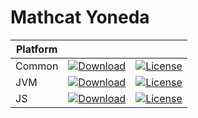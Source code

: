 # Mathcat Yoneda
|Platform|||
|---|---|---|
|Common|[![Download](https://api.bintray.com/packages/evoleq/maven/mathcat-yoneda/images/download.svg?version=1.0.2) ](https://bintray.com/evoleq/maven/mathcat-yoneda/1.0.2/link)| [![License](https://img.shields.io/badge/License-Apache%202.0-blue.svg)](https://opensource.org/licenses/Apache-2.0)|
|JVM|[ ![Download](https://api.bintray.com/packages/evoleq/maven/mathcat-yoneda-jvm/images/download.svg?version=1.0.2) ](https://bintray.com/evoleq/maven/mathcat-yoneda-jvm/1.0.2/link)|  [![License](https://img.shields.io/badge/License-Apache%202.0-blue.svg)](https://opensource.org/licenses/Apache-2.0) |
|JS|[ ![Download](https://api.bintray.com/packages/evoleq/maven/mathcat-yoneda-js/images/download.svg?version=1.0.2) ](https://bintray.com/evoleq/maven/mathcat-yoneda-js/1.0.2/link)|  [![License](https://img.shields.io/badge/License-Apache%202.0-blue.svg)](https://opensource.org/licenses/Apache-2.0) |

